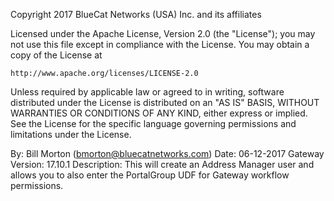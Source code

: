 Copyright 2017 BlueCat Networks (USA) Inc. and its affiliates

Licensed under the Apache License, Version 2.0 (the "License");
you may not use this file except in compliance with the License.
You may obtain a copy of the License at

    http://www.apache.org/licenses/LICENSE-2.0

Unless required by applicable law or agreed to in writing, software
distributed under the License is distributed on an "AS IS" BASIS,
WITHOUT WARRANTIES OR CONDITIONS OF ANY KIND, either express or implied.
See the License for the specific language governing permissions and
limitations under the License.

By: Bill Morton (bmorton@bluecatnetworks.com)
Date: 06-12-2017
Gateway Version: 17.10.1
Description: This will create an Address Manager user and allows you to also enter the PortalGroup UDF for Gateway workflow permissions.
